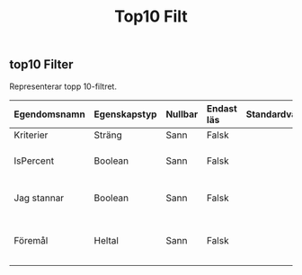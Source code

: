 ﻿---
title: Top10 Filt
second_title: Aspose.Cells Cloud Documen
type: docs
url: /sv/specification/model/top10filter/
description: "Aspose.Cells Molnmodellspecifikation: Top10Filter. Hantera enkelt Excel och andra kalkylarksdokument med funktioner som att öppna, generera, redigera, dela, slå samman, jämföra och konvertera"
kwords: Excel, Office, Kalkylblad, Cloud REST API, Top10Filter
weight: 50
---
## **top10 Filter**

 Representerar topp 10-filtret.

| Egendomsnamn| Egenskapstyp| Nullbar| Endast läs| Standardvärde| Beskrivning|
|:- |:- |:- |:- |:- |:- |
| Kriterier| Sträng| Sann| Falsk|||
| IsPercent| Boolean| Sann| Falsk|| Anger om objekten är procent.|
| Jag stannar| Boolean| Sann| Falsk|| Indikerar om det är toppfiltret.|
| Föremål| Heltal| Sann| Falsk|| Hämtar och ställer in objekten i filtret.|

